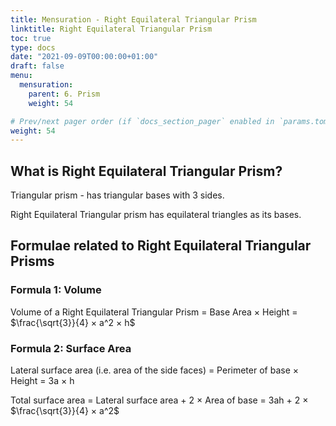 ```yaml
---
title: Mensuration - Right Equilateral Triangular Prism
linktitle: Right Equilateral Triangular Prism 
toc: true
type: docs
date: "2021-09-09T00:00:00+01:00"
draft: false
menu:
  mensuration:
    parent: 6. Prism
    weight: 54

# Prev/next pager order (if `docs_section_pager` enabled in `params.toml`)
weight: 54
---
```


## What is Right Equilateral Triangular Prism?

Triangular prism - has triangular bases with 3 sides. 

Right Equilateral Triangular prism has equilateral triangles as its bases. 


## Formulae related to Right Equilateral Triangular Prisms

### Formula 1: Volume

Volume of a Right Equilateral Triangular Prism = Base Area × Height = $\frac{\sqrt{3}}{4} × a^2 × h$

### Formula 2: Surface Area

Lateral surface area (i.e. area of the side faces) = Perimeter of base × Height = 3a × h

Total surface area = Lateral surface area + 2 × Area of base = 3ah + 2 × $\frac{\sqrt{3}}{4} × a^2$

